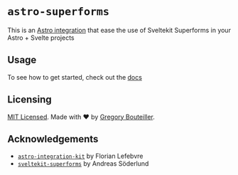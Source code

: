 # `astro-superforms`

This is an [Astro integration](https://docs.astro.build/en/guides/integrations-guide/) that ease the use of Sveltekit Superforms in your Astro + Svelte projects

## Usage

To see how to get started, check out the [docs](https://astro-pocketbase-five.vercel.app)

## Licensing

[MIT Licensed](https://github.com/gbouteiller/astro-superforms/blob/main/LICENSE). Made with ❤️ by [Gregory Bouteiller](https://github.com/gbouteiller).

## Acknowledgements

- [`astro-integration-kit`](https://github.com/florian-lefebvre/astro-integration-kit) by Florian Lefebvre
- [`sveltekit-superforms`](https://github.com/ciscoheat/sveltekit-superforms) by Andreas Söderlund

